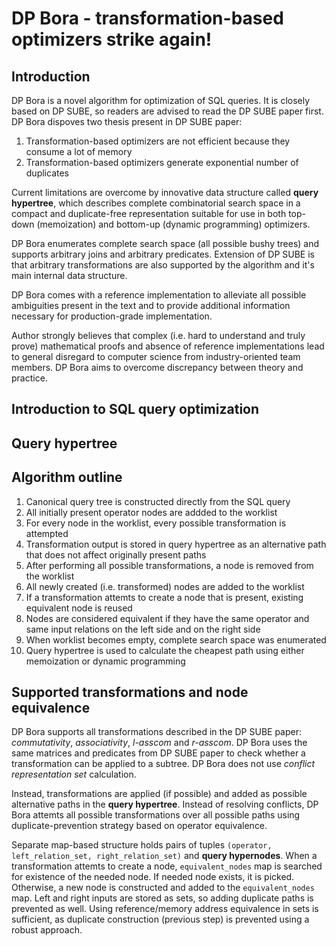 # DP Bora - transformation-based optimizers strike again!

## Introduction

DP Bora is a novel algorithm for optimization of SQL queries.
It is closely based on DP SUBE, so readers are advised to read the DP SUBE
paper first. DP Bora dispoves two thesis present in DP SUBE paper:

1. Transformation-based optimizers are not efficient because they consume a lot of memory
2. Transformation-based optimizers generate exponential number of duplicates

Current limitations are overcome by innovative data structure called **query hypertree**,
which describes complete combinatorial search space in a compact and duplicate-free representation
suitable for use in both top-down (memoization) and bottom-up (dynamic programming) optimizers.

DP Bora enumerates complete search space (all possible bushy trees) and supports arbitrary joins and arbitrary predicates.
Extension of DP SUBE is that arbitrary transformations are also supported by the algorithm and it's main
internal data structure.

DP Bora comes with a reference implementation to alleviate all possible ambiguities present in the text
and to provide additional information necessary for production-grade implementation.

Author strongly believes that complex (i.e. hard to understand and truly prove) mathematical proofs
and absence of reference implementations lead to general disregard to computer science from
industry-oriented team members. DP Bora aims to overcome discrepancy between theory and practice.

## Introduction to SQL query optimization

## Query hypertree

## Algorithm outline

1. Canonical query tree is constructed directly from the SQL query
2. All initially present operator nodes are addded to the worklist
3. For every node in the worklist, every possible transformation is attempted
4. Transformation output is stored in query hypertree as an alternative path that does not affect originally present paths
5. After performing all possible transformations, a node is removed from the worklist
6. All newly created (i.e. transformed) nodes are added to the worklist
7. If a transformation attemts to create a node that is present, existing equivalent node is reused
8. Nodes are considered equivalent if they have the same operator and same input relations on the left side and on the right side
9. When worklist becomes empty, complete search space was enumerated
10. Query hypertree is used to calculate the cheapest path using either memoization or dynamic programming

## Supported transformations and node equivalence

DP Bora supports all transformations described in the DP SUBE paper: *commutativity*, *associativity*,
*l-asscom* and *r-asscom*. DP Bora uses the same matrices and predicates from DP SUBE paper to
check whether a transformation can be applied to a subtree. DP Bora does not use *conflict representation set* calculation.

Instead, transformations are applied (if possible) and added as possible alternative paths in the
**query hypertree**. Instead of resolving conflicts, DP Bora attemts all possible transformations
over all possible paths using duplicate-prevention strategy based on operator equivalence.

Separate map-based structure holds pairs of tuples `(operator, left_relation_set, right_relation_set)` and **query hypernodes**.
When a transformation attemts to create a node, `equivalent_nodes` map is searched for existence of
the needed node. If needed node exists, it is picked. Otherwise, a new node is constructed and added
to the `equivalent_nodes` map. Left and right inputs are stored as sets, so adding duplicate
paths is prevented as well. Using reference/memory address equivalence in sets is sufficient,
as duplicate construction (previous step) is prevented using a robust approach.
